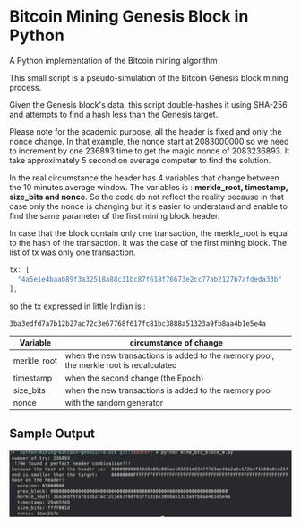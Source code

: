 # Bitcoin Mining Genesis Block in Python
A Python implementation of the Bitcoin mining algorithm

This small script is a pseudo-simulation of the Bitcoin Genesis block mining process.

Given the Genesis block's data, this script double-hashes it using SHA-256 and attempts to find a hash less than the Genesis target.

Please note for the academic purpose, all the header is fixed and only the nonce change.
In that example, the nonce start at 2083000000 so we need to increment by one 236893 time to get the magic nonce of 2083236893.
It take approximately 5 second on average computer to find the solution.

In the real circumstance the header has 4 variables that change between the 10 minutes average window. The variables is :  **merkle_root, timestamp, size_bits and nonce**. So the code do not reflect the reality because in that case only the nonce is changing but it's easier to understand and enable to find the same parameter of the first mining block header.


In case that the block contain only one transaction, the merkle_root is equal to the hash of the transaction. It was the case of the first mining block. The list of tx was only one transaction.

```js
tx: [
  "4a5e1e4baab89f3a32518a88c31bc87f618f76673e2cc77ab2127b7afdeda33b"
],
```
so the tx expressed in little Indian is :
```
3ba3edfd7a7b12b27ac72c3e67768f617fc81bc3888a51323a9fb8aa4b1e5e4a
```

| Variable | circumstance of change |
| ------ | ------ |
| merkle_root | when the new transactions is added to the memory pool, the merkle root is recalculated |
| timestamp | when the second change (the Epoch) |
| size_bits | when the new transactions is added to the memory pool |
| nonce | with the random generator |

## Sample Output
![Sample output](./data/command_example.png)

